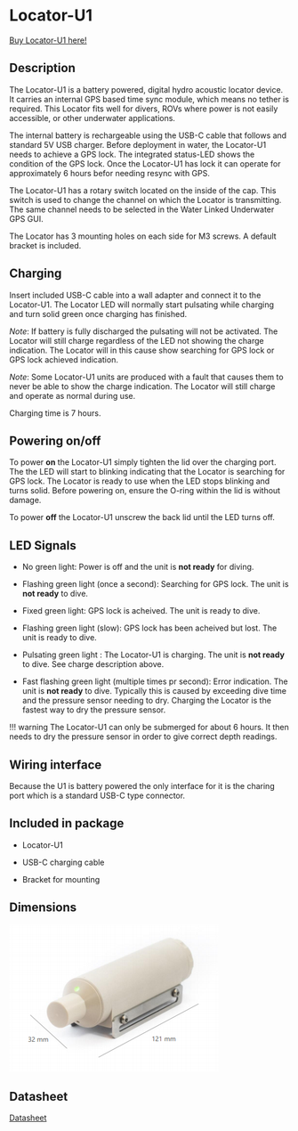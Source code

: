 # Locator-U1

[Buy Locator-U1 here!](https://waterlinked.com/product/locator-u1/)

## Description

The Locator-U1 is a battery powered, digital hydro acoustic locator device. It carries an internal GPS based time sync module, which means no tether is required. This Locator fits well for divers, ROVs where power is not easily accessible, or other underwater applications.

The internal battery is rechargeable using the USB-C cable that follows and standard 5V USB charger. Before deployment in water, the Locator-U1 needs to achieve a GPS lock. The integrated status-LED shows the condition of the GPS lock. Once the Locator-U1 has lock it can operate for approximately 6 hours befor needing resync with GPS.

The Locator-U1 has a rotary switch located on the inside of the cap. This switch is used to change the channel on which the Locator is transmitting. The same channel needs to be selected in the Water Linked Underwater GPS GUI.

The Locator has 3 mounting holes on each side for M3 screws. A default bracket is included.

## Charging

Insert included USB-C cable into a wall adapter and connect it to the Locator-U1. The Locator LED will normally start pulsating while charging and turn solid green once charging has finished.

*Note*: If battery is fully discharged the pulsating will not be activated. The Locator will still charge regardless of the LED not showing the charge indication. The Locator will in this cause show searching for GPS lock or GPS lock achieved indication.

*Note*: Some Locator-U1 units are produced with a fault that causes them to never be able to show the charge indication. The Locator will still charge and operate as normal during use.

Charging time is 7 hours.

## Powering on/off

To power **on** the Locator-U1 simply tighten the lid over the charging port. The the LED will start to blinking indicating that the Locator is searching for GPS lock. The Locator is ready to use when the LED stops blinking and turns solid.
Before powering on, ensure the O-ring within the lid is without damage.

To power **off** the Locator-U1 unscrew the back lid until the LED turns off.

## LED Signals

* No green light: Power is off and the unit is **not ready** for diving.

* Flashing green light (once a second): Searching for GPS lock. The unit is **not ready** to dive.

* Fixed green light: GPS lock is acheived. The unit is ready to dive.

* Flashing green light (slow): GPS lock has been acheived but lost. The unit is ready to dive.

* Pulsating green light : The Locator-U1 is charging. The unit is **not ready** to dive. See charge description above.

* Fast flashing green light (multiple times pr second): Error indication. The unit is **not ready** to dive. Typically this is caused by exceeding dive time and the pressure sensor needing to dry. Charging the Locator is the fastest way to dry the pressure sensor.

!!! warning
    The Locator-U1 can only be submerged for about 6 hours. It then needs to dry the pressure sensor in order to give correct depth readings.

## Wiring interface

Because the U1 is battery powered the only interface for it is the charing port which is a standard USB-C type connector.

## Included in package

* Locator-U1

* USB-C charging cable

* Bracket for mounting

## Dimensions

![u1_dimensions](../../img/u1_dimensions.png)

## Datasheet

[Datasheet](https://www.waterlinked.com/hubfs/Product_Assets/Locator_U1/W-MK-19008-3_Locator_U1.pdf)
